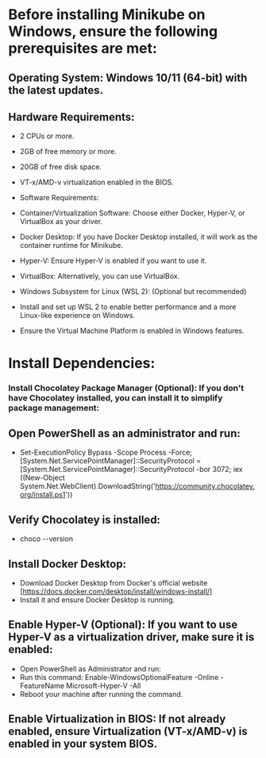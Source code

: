 # Before installing Minikube on Windows, ensure the following prerequisites are met:

## Operating System: Windows 10/11 (64-bit) with the latest updates.
## Hardware Requirements:

* 2 CPUs or more.
* 2GB of free memory or more.
* 20GB of free disk space.
* VT-x/AMD-v virtualization enabled in the BIOS.
* Software Requirements:

* Container/Virtualization Software: Choose either Docker, Hyper-V, or VirtualBox as your driver.

* Docker Desktop: If you have Docker Desktop installed, it will work as the container runtime for Minikube.

* Hyper-V: Ensure Hyper-V is enabled if you want to use it.

* VirtualBox: Alternatively, you can use VirtualBox.

* Windows Subsystem for Linux (WSL 2): (Optional but recommended)

* Install and set up WSL 2 to enable better performance and a more Linux-like experience on Windows.

* Ensure the Virtual Machine Platform is enabled in Windows features.

# Install Dependencies:

### Install Chocolatey Package Manager (Optional): If you don't have Chocolatey installed, you can install it to simplify package management:

## Open PowerShell as an administrator and run:
* Set-ExecutionPolicy Bypass -Scope Process -Force; [System.Net.ServicePointManager]::SecurityProtocol = [System.Net.ServicePointManager]::SecurityProtocol -bor 3072; iex ((New-Object System.Net.WebClient).DownloadString('https://community.chocolatey.org/install.ps1'))

## Verify Chocolatey is installed:
* choco --version

## Install Docker Desktop:
* Download Docker Desktop from Docker's official website [https://docs.docker.com/desktop/install/windows-install/]
* Install it and ensure Docker Desktop is running.

## Enable Hyper-V (Optional): If you want to use Hyper-V as a virtualization driver, make sure it is enabled:

* Open PowerShell as Administrator and run:
 * Run this command: Enable-WindowsOptionalFeature -Online -FeatureName Microsoft-Hyper-V -All
  * Reboot your machine after running the command.

## Enable Virtualization in BIOS: If not already enabled, ensure Virtualization (VT-x/AMD-v) is enabled in your system BIOS.



